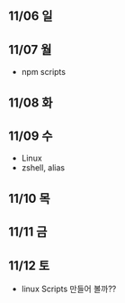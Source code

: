 ## 11/06 일


## 11/07 월
- npm scripts

## 11/08 화


## 11/09 수
- Linux
- zshell, alias

## 11/10 목


## 11/11 금

 
## 11/12 토
- linux Scripts 만들어 볼까??
